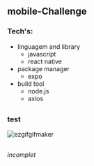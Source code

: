  ## mobile-Challenge
 
 ### Tech's:

  - linguagem and library
     - javascript
     - react native
  - package manager
     - expo 
  - build tool 
     - node.js
     - axios
    
 ##
 
 ### test
 
 ![ezgifgifmaker](https://user-images.githubusercontent.com/82560900/197288172-c736f8f2-8e06-4d56-abe2-747024fe4595.gif)
 
 ##
 
 *incomplet*
  
